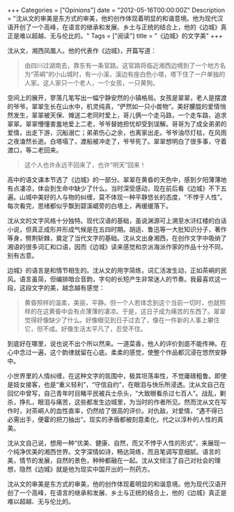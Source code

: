 +++
Categories = ["Opinions"]
date = "2012-05-16T00:00:00Z"
Description = "沈从文的审美是东方式的审美，他的创作体现着明显的和谐意境。他为现代汉语开创了一个高峰，在语言的继承和发展、乡土与正统的结合上，他的《边城》真正是难以超越、无与伦比的。"
Tags = ["阅读"]
title = "《边城》的文字美"
+++

沈从文，湘西凤凰人。他的代表作《边城》，开篇写道：

>由四川过湖南去，靠东有一条官路。这官路将临近湘西边境到了一个地方名为“茶峒”的小山城时，有一小溪，溪边有座白色小塔，塔下住了一户单独的人家。这人家只一个老人，一个女孩，一只黄狗。

空间上的展开，寥落几笔写出一幅宁静安然的小镇格局。女孩是翠翠，老人是摆渡的爷爷。翠翠生长在山水中，机灵纯真，“俨然如一只小兽物”。美好朦胧的爱情悄然发生，翠翠被天保、傩送二老同时爱上，哥儿俩一个走马路，一个走车路，追求翠翠。翠翠懵懂害羞地爱上二老，爷爷替她担忧却受到误解。哥哥为了成全弟弟的爱情，出走下游，沉船溺亡；弟弟伤心之余，也离家出走。爷爷油尽灯枯，在风雨之夜溘然长逝。白塔塌了，渡船被冲走了，爷爷死了。翠翠想明白了很多事，守着渡口，等二老回来。

>这个人也许永远不回来了，也许“明天”回来！

高中的语文课本节选了《边城》的一部分。翠翠在黄昏的天色中，感到夕阳薄薄地有点凄凉，体会到生命中缺少了什么。当时深受感动，现在前后看《边城》不下五遍。山城中美好的人与物的纠缠，莫不体现一种平静悠长的态度，“不悖于人性”。每次看完，思绪都似乎飘到碧溪崌旁的白塔上，再缓缓落下。

沈从文的文字风格十分独特。现代汉语的基础，虽说渊源可上溯至水浒红楼的白话小说，但真正成形并形成气候是在五四时期。胡适、鲁迅等一大批知识分子，著作等身，劈荆斩棘，奠定了当代文字的基础。沈从文出身湘西，在创作文字中吸纳了湘语的很多词汇和口语，因而《边城》读来感觉和京派海派作家的作品十分不同，别有古意。

边城》的语言是和情节相生的。沈从文的用字简练，词汇活泼生动，正如茶峒的民风。语言虽简，但编排暗合音韵，字句的长短产生非常迷人的节奏。我最喜欢这一段，这段文字的美，越念越有感觉：

>黄昏照样的温柔，美丽，平静。但一个人若体念到这个当前一切时，也就照样的在这黄昏中会有点薄薄的凄凉。于是，这日子成为痛苦的东西了。翠翠觉得好像缺少了什么。好像眼见到日子过去了，像在一件新的人事上攀住它，但不成。好像生活太平凡了，忍受不住。

到底好在哪里，说也说不出个所以然来。一道菜香，他人的评价到底不能传神。在心中念过一遍，这个韵律就留在心底。柔柔的感觉，使整个作品都沉浸在悠然安静中。

小世界里的人情纠缠，在这种文字的氛围中，极其坦荡率性，不觉庸碌粗鲁。即使是妓女接客，也是“重义轻利”，“守信自约”，在眼泪与快乐所浸透。沈从文自己在回忆中曾写，自己青年时目睹平民被兵士杀头，“大致眼看杀过七百人”。战乱，剿杀，挣扎，眼泪与痛苦，这些都发生边城里，为当时的作者所见。然而沈从文在写作时，对茶峒人的血性直率，仍然给了很高的评价。对仇敌，对爱情，“遇不得已必需出手，便霍的把刀抽出”。现实的矛盾都被刻意柔化，代之以淳朴的人性的真美。

沈从文自己说，想用一种“优美、健康、自然，而又不悖乎人性的形式”，来展现一个纯净优美的湘西世界。文字深情如诗，畅达简练，而且笔调写意细腻。语言的美，情节的发展，自然的景色，种种都融在一起。沈从文倾注了自己对社会的理想，隐然《边城》就是他为现实中国开出的一剂药方。

沈从文的审美是东方式的审美，他的创作体现着明显的和谐意境。他为现代汉语开创了一个高峰，在语言的继承和发展、乡土与正统的结合上，他的《边城》真正是难以超越、无与伦比的。    
